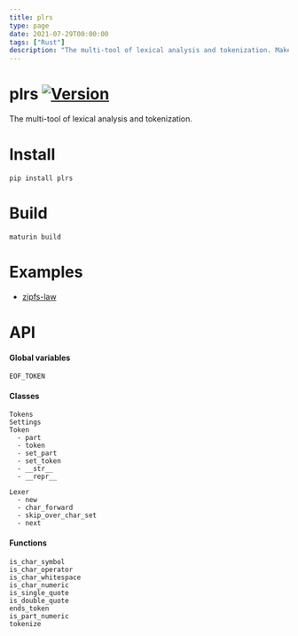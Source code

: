 ```yaml
---
title: plrs
type: page
date: 2021-07-29T00:00:00
tags: ["Rust"]
description: "The multi-tool of lexical analysis and tokenization. Make parsers in less time for many use cases."
---
```


# plrs <a href="https://pypi.org/project/plrs/">![Version](https://img.shields.io/pypi/v/plrs)</a>

The multi-tool of lexical analysis and tokenization.

# Install

```
pip install plrs
```

# Build

```
maturin build
```

# Examples

- [zipfs-law](https://github.com/JakeRoggenbuck/zipfs-law)

# API

#### Global variables

```
EOF_TOKEN
```

#### Classes

```
Tokens
Settings
Token
  - part
  - token
  - set_part
  - set_token
  - __str__
  - __repr__

Lexer
  - new
  - char_forward
  - skip_over_char_set
  - next
```

#### Functions

```
is_char_symbol
is_char_operator
is_char_whitespace
is_char_numeric
is_single_quote
is_double_quote
ends_token
is_part_numeric
tokenize
```
